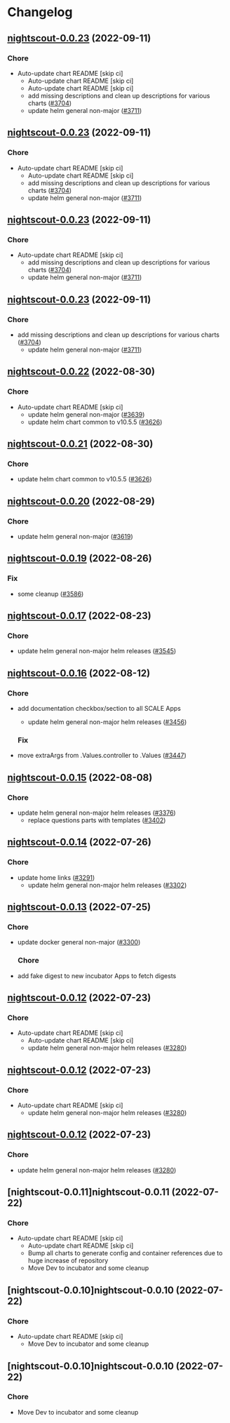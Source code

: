 # Changelog



## [nightscout-0.0.23](https://github.com/truecharts/charts/compare/nightscout-0.0.22...nightscout-0.0.23) (2022-09-11)

### Chore

- Auto-update chart README [skip ci]
  - Auto-update chart README [skip ci]
  - Auto-update chart README [skip ci]
  - add missing descriptions and clean up descriptions for various charts ([#3704](https://github.com/truecharts/charts/issues/3704))
  - update helm general non-major ([#3711](https://github.com/truecharts/charts/issues/3711))




## [nightscout-0.0.23](https://github.com/truecharts/charts/compare/nightscout-0.0.22...nightscout-0.0.23) (2022-09-11)

### Chore

- Auto-update chart README [skip ci]
  - Auto-update chart README [skip ci]
  - add missing descriptions and clean up descriptions for various charts ([#3704](https://github.com/truecharts/charts/issues/3704))
  - update helm general non-major ([#3711](https://github.com/truecharts/charts/issues/3711))




## [nightscout-0.0.23](https://github.com/truecharts/charts/compare/nightscout-0.0.22...nightscout-0.0.23) (2022-09-11)

### Chore

- Auto-update chart README [skip ci]
  - add missing descriptions and clean up descriptions for various charts ([#3704](https://github.com/truecharts/charts/issues/3704))
  - update helm general non-major ([#3711](https://github.com/truecharts/charts/issues/3711))




## [nightscout-0.0.23](https://github.com/truecharts/charts/compare/nightscout-0.0.22...nightscout-0.0.23) (2022-09-11)

### Chore

- add missing descriptions and clean up descriptions for various charts ([#3704](https://github.com/truecharts/charts/issues/3704))
  - update helm general non-major ([#3711](https://github.com/truecharts/charts/issues/3711))




## [nightscout-0.0.22](https://github.com/truecharts/charts/compare/nightscout-0.0.20...nightscout-0.0.22) (2022-08-30)

### Chore

- Auto-update chart README [skip ci]
  - update helm general non-major ([#3639](https://github.com/truecharts/charts/issues/3639))
  - update helm chart common to v10.5.5 ([#3626](https://github.com/truecharts/charts/issues/3626))




## [nightscout-0.0.21](https://github.com/truecharts/charts/compare/nightscout-0.0.20...nightscout-0.0.21) (2022-08-30)

### Chore

- update helm chart common to v10.5.5 ([#3626](https://github.com/truecharts/charts/issues/3626))




## [nightscout-0.0.20](https://github.com/truecharts/charts/compare/nightscout-0.0.19...nightscout-0.0.20) (2022-08-29)

### Chore

- update helm general non-major ([#3619](https://github.com/truecharts/charts/issues/3619))




## [nightscout-0.0.19](https://github.com/truecharts/charts/compare/nightscout-0.0.17...nightscout-0.0.19) (2022-08-26)

### Fix

- some cleanup ([#3586](https://github.com/truecharts/charts/issues/3586))




## [nightscout-0.0.17](https://github.com/truecharts/charts/compare/nightscout-0.0.16...nightscout-0.0.17) (2022-08-23)

### Chore

- update helm general non-major helm releases ([#3545](https://github.com/truecharts/charts/issues/3545))




## [nightscout-0.0.16](https://github.com/truecharts/charts/compare/nightscout-0.0.15...nightscout-0.0.16) (2022-08-12)

### Chore

- add documentation checkbox/section to all SCALE Apps
  - update helm general non-major helm releases ([#3456](https://github.com/truecharts/charts/issues/3456))

  ### Fix

- move extraArgs from .Values.controller to .Values ([#3447](https://github.com/truecharts/charts/issues/3447))




## [nightscout-0.0.15](https://github.com/truecharts/charts/compare/nightscout-0.0.14...nightscout-0.0.15) (2022-08-08)

### Chore

- update helm general non-major helm releases ([#3376](https://github.com/truecharts/charts/issues/3376))
  - replace questions parts with templates ([#3402](https://github.com/truecharts/charts/issues/3402))




## [nightscout-0.0.14](https://github.com/truecharts/apps/compare/nightscout-0.0.13...nightscout-0.0.14) (2022-07-26)

### Chore

- update home links ([#3291](https://github.com/truecharts/apps/issues/3291))
  - update helm general non-major helm releases ([#3302](https://github.com/truecharts/apps/issues/3302))




## [nightscout-0.0.13](https://github.com/truecharts/apps/compare/nightscout-0.0.12...nightscout-0.0.13) (2022-07-25)

### Chore

- update docker general non-major ([#3300](https://github.com/truecharts/apps/issues/3300))

  ### Chore

- add fake digest to new incubator Apps to fetch digests




## [nightscout-0.0.12](https://github.com/truecharts/apps/compare/nightscout-0.0.11...nightscout-0.0.12) (2022-07-23)

### Chore

- Auto-update chart README [skip ci]
  - Auto-update chart README [skip ci]
  - update helm general non-major helm releases ([#3280](https://github.com/truecharts/apps/issues/3280))




## [nightscout-0.0.12](https://github.com/truecharts/apps/compare/nightscout-0.0.11...nightscout-0.0.12) (2022-07-23)

### Chore

- Auto-update chart README [skip ci]
  - update helm general non-major helm releases ([#3280](https://github.com/truecharts/apps/issues/3280))




## [nightscout-0.0.12](https://github.com/truecharts/apps/compare/nightscout-0.0.11...nightscout-0.0.12) (2022-07-23)

### Chore

- update helm general non-major helm releases ([#3280](https://github.com/truecharts/apps/issues/3280))




## [nightscout-0.0.11]nightscout-0.0.11 (2022-07-22)

### Chore

- Auto-update chart README [skip ci]
  - Auto-update chart README [skip ci]
  - Bump all charts to generate config and container references due to huge increase of repository
  - Move Dev to incubator and some cleanup




## [nightscout-0.0.10]nightscout-0.0.10 (2022-07-22)

### Chore

- Auto-update chart README [skip ci]
  - Move Dev to incubator and some cleanup




## [nightscout-0.0.10]nightscout-0.0.10 (2022-07-22)

### Chore

- Move Dev to incubator and some cleanup
